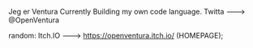 Jeg er Ventura
Currently Building my own code language.
 Twitta ---> @OpenVentura

random:
Itch.IO ---> https://openventura.itch.io/ (HOMEPAGE);
